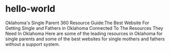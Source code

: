 # hello-world
Oklahoma's Single Parent 360 Resource Guide:The Best Website For Getting Single and Fathers in Oklahoma Connected To The Resources They Need In Oklahoma
Here are some of the leading resources in Oklahoma for single parents and some of the best websites for single mothers and fathers without a support system.

